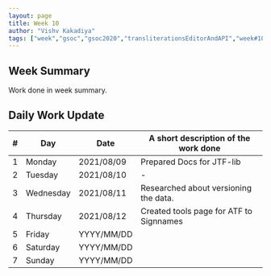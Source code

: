 ```yaml
---
layout: page
title: Week 10
author: "Vishv Kakadiya"
tags: ["week","gsoc","gsoc2020","transliterationsEditorAndAPI","week#10","eval#2"]
---
```


## Week Summary

 
Work done in week summary.

## Daily Work Update

|\#|Day|Date|A short description of the work done|  
|---	|---	|---	|---	|  
|1   	| Monday 	|   2021/08/09	| Prepared Docs for JTF-lib |  
|2   	| Tuesday  	|   2021/08/10	| -	|  
|3   	| Wednesday  	|  2021/08/11 	| Researched about versioning the data. |  
|4   	| Thursday  	|   2021/08/12	| Created tools page for ATF to Signnames|  
|5   	| Friday  	|   YYYY/MM/DD	|  |  
|6   	| Saturday  	|   YYYY/MM/DD	| 	|  
|7   	| Sunday  	|   YYYY/MM/DD	|  |  
